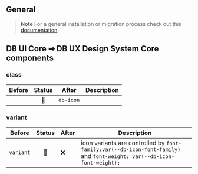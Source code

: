 <!--
SPDX-FileCopyrightText: 2025 DB Systel GmbH

SPDX-License-Identifier: Apache-2.0
-->

## General

> **Note**
> For a general installation or migration process check out this [documentation](https://www.npmjs.com/package/@db-ux/core-components).

## DB UI Core ➡ DB UX Design System Core components

### class

| Before | Status | After     | Description |
| ------ | :----: | --------- | ----------- |
|        |   🔁   | `db-icon` |             |

### variant

| Before    | Status | After | Description                                                                                                             |
| --------- | :----: | ----- | ----------------------------------------------------------------------------------------------------------------------- |
| `variant` |   🔁   | ❌    | icon variants are controlled by `font-family:var(--db-icon-font-family)` and `font-weight: var(--db-icon-font-weight);` |
